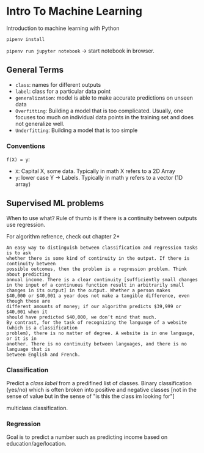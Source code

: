 # Intro To Machine Learning

Introduction to machine learning with Python

`pipenv install`

`pipenv run jupyter notebook` -> start notebook in browser.

## General Terms

- `class`: names for different outputs
- `label`: class for a particular data point
- `generalization`: model is able to make accurate predictions on unseen data
- `Overfitting`: Building a model that is too complicated. Usually, one focuses too much
  on individual data points in the training set and does not generalize well.
- `Underfitting`: Building a model that is too simple

### Conventions

`f(X) = y`:

- `X`: Capital X, some data. Typically in math X refers to a 2D Array
- `y`: lower case Y -> Labels. Typically in math y refers to a vector (1D array)

## Supervised ML problems

When to use what? Rule of thumb is if there is a continuity between outputs use regression.

For algorithm refrence, check out chapter 2\*

```
An easy way to distinguish between classification and regression tasks is to ask
whether there is some kind of continuity in the output. If there is continuity between
possible outcomes, then the problem is a regression problem. Think about predicting
annual income. There is a clear continuity [sufficiently small changes in the input of a continuous function result in arbitrarily small changes in its output] in the output. Whether a person makes
$40,000 or $40,001 a year does not make a tangible difference, even though these are
different amounts of money; if our algorithm predicts $39,999 or $40,001 when it
should have predicted $40,000, we don’t mind that much.
By contrast, for the task of recognizing the language of a website (which is a classification
problem), there is no matter of degree. A website is in one language, or it is in
another. There is no continuity between languages, and there is no language that is
between English and French.
```

### Classification

Predict a _class label_ from a predifined list of classes. Binary classification (yes/no) which is often broken into positive and negative classes [not in the sense of value but in the sense of "is this the class im looking for"]

multiclass classification.

### Regression

Goal is to predict a number such as predicting income based on education/age/location.
